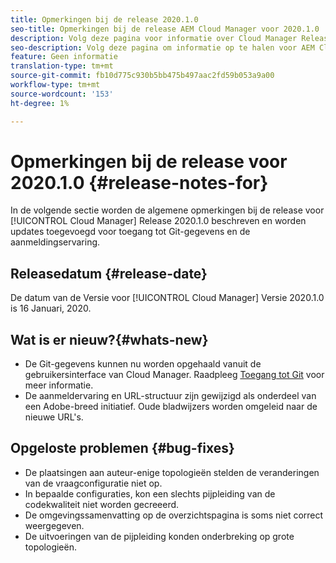 ```yaml
---
title: Opmerkingen bij de release 2020.1.0
seo-title: Opmerkingen bij de release AEM Cloud Manager voor 2020.1.0
description: Volg deze pagina voor informatie over Cloud Manager Release 2020.1.0
seo-description: Volg deze pagina om informatie op te halen voor AEM Cloud Manager Release 2020.1.0
feature: Geen informatie
translation-type: tm+mt
source-git-commit: fb10d775c930b5bb475b497aac2fd59b053a9a00
workflow-type: tm+mt
source-wordcount: '153'
ht-degree: 1%

---
```


# Opmerkingen bij de release voor 2020.1.0 {#release-notes-for}

In de volgende sectie worden de algemene opmerkingen bij de release voor [!UICONTROL Cloud Manager] Release 2020.1.0 beschreven en worden updates toegevoegd voor toegang tot Git-gegevens en de aanmeldingservaring.

## Releasedatum {#release-date}

De datum van de Versie voor [!UICONTROL Cloud Manager] Versie 2020.1.0 is 16 Januari, 2020.

## Wat is er nieuw?{#whats-new}

* De Git-gegevens kunnen nu worden opgehaald vanuit de gebruikersinterface van Cloud Manager. Raadpleeg [Toegang tot Git](/help/using/accessing-git.md) voor meer informatie.
* De aanmeldervaring en URL-structuur zijn gewijzigd als onderdeel van een Adobe-breed initiatief. Oude bladwijzers worden omgeleid naar de nieuwe URL&#39;s.


## Opgeloste problemen {#bug-fixes}

* De plaatsingen aan auteur-enige topologieën stelden de veranderingen van de vraagconfiguratie niet op.
* In bepaalde configuraties, kon een slechts pijpleiding van de codekwaliteit niet worden gecreeerd.
* De omgevingssamenvatting op de overzichtspagina is soms niet correct weergegeven.
* De uitvoeringen van de pijpleiding konden onderbreking op grote topologieën.
